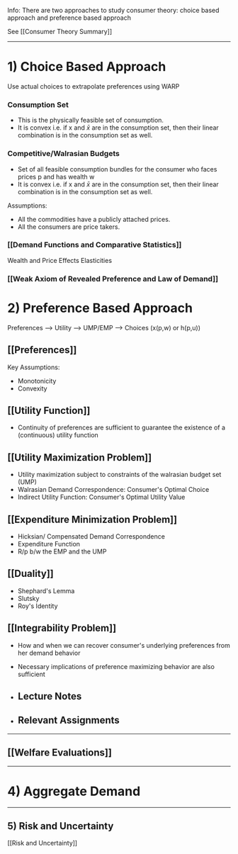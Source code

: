 
Info: There are two approaches to study consumer theory: choice based approach and preference based approach 

See [[Consumer Theory Summary]]


________
# <span class="dark-mustard-text">1) Choice Based Approach </span>
Use actual choices to extrapolate preferences using WARP 
### Consumption Set 

* This is the physically feasible set of consumption. 
* It is convex i.e. if x and $\bar{x}$ are in the consumption set, then their linear combination is in the consumption set as well. 
### Competitive/Walrasian Budgets 

* Set of all feasible consumption bundles for the consumer who faces prices p and has wealth w
* It is convex i.e. if x and $\bar{x}$ are in the consumption set, then their linear combination is in the consumption set as well. 

Assumptions: 
* All the commodities have a publicly attached prices. 
* All the consumers are price takers. 
### [[Demand Functions and Comparative Statistics]]

Wealth and Price Effects 
Elasticities 

### [[Weak Axiom of Revealed Preference and Law of Demand]]

# <span class="dark-mustard-text"> 2) Preference Based Approach </span>

Preferences --> Utility --> UMP/EMP --> Choices (x(p,w) or h(p,u)) 

## [[Preferences]]
Key Assumptions: 
* Monotonicity 
* Convexity 
##  [[Utility Function]] 
* Continuity of preferences are sufficient to guarantee the existence of a (continuous) utility function 
## [[Utility Maximization Problem]] 
* Utility maximization subject to constraints of the walrasian budget set (UMP) 
* Walrasian Demand Correspondence: Consumer's Optimal Choice 
* Indirect Utility Function: Consumer's Optimal Utility Value 
## [[Expenditure Minimization Problem]]
* Hicksian/ Compensated Demand Correspondence 
* Expenditure Function 
* R/p b/w the EMP and the UMP 

## [[Duality]]
* Shephard's Lemma
* Slutsky 
* Roy's Identity

## [[Integrability Problem]] 
* How and when we can recover consumer's underlying preferences from her demand behavior 
* Necessary implications of preference maximizing behavior are also sufficient 

* ## Lecture Notes 
* ## Relevant Assignments 

______

## [[Welfare Evaluations]]

___
# 4) Aggregate Demand 

______

## 5) Risk and Uncertainty

[[Risk and Uncertainty]]
